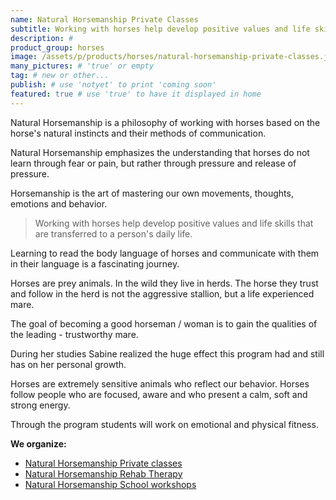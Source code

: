 ```yaml
---
name: Natural Horsemanship Private Classes
subtitle: Working with horses help develop positive values and life skills.
description: #
product_group: horses
image: /assets/p/products/horses/natural-horsemanship-private-classes.jpg #for OG and twitter cards
many_pictures: # 'true' or empty
tag: # new or other...
publish: # use 'notyet' to print 'coming soon'
featured: true # use 'true' to have it displayed in home
---
```


Natural Horsemanship is a philosophy of working with horses based on the horse's natural instincts and their methods of communication.

Natural Horsemanship emphasizes the understanding that horses do not learn through fear or pain, but rather through pressure and release of pressure.

Horsemanship is the art of mastering our own movements, thoughts, emotions and behavior.

>Working with horses help develop positive values and life skills that are transferred to a person's daily life.

Learning to read the body language of horses and communicate with them in their language is a fascinating journey.

Horses are prey animals. In the wild they live in herds. The horse they trust and follow in the herd is not the aggressive stallion, but a life experienced mare.

The goal of becoming a good horseman / woman is to gain the qualities of the leading - trustworthy mare.

During her studies Sabine realized the huge effect this program had and still has on her personal growth.

Horses are extremely sensitive animals who reflect our behavior. Horses follow people who are focused, aware and who present a calm, soft and strong energy.

Through the program students will work on emotional and physical fitness.


**We organize:**

- [Natural Horsemanship Private classes](../natural-horsemanship-private-classes/)
- [Natural Horsemanship Rehab Therapy](../natural-horsemanship-rehab-therapy/)
- [Natural Horsemanship School workshops](../natural-horsemanship-schools-workshop/)
